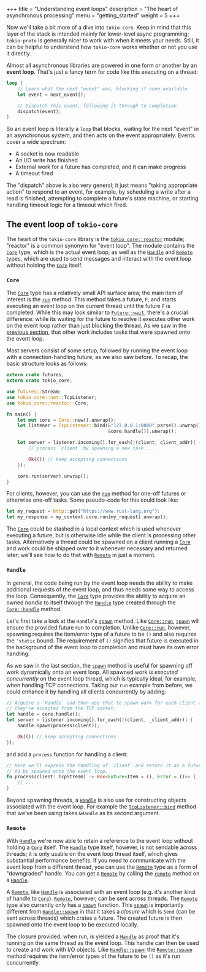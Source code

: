 +++
title = "Understanding event loops"
description = "The heart of asynchronous processing"
menu = "getting_started"
weight = 5
+++

Now we'll take a bit more of a dive into `tokio-core`. Keep in mind that this
layer of the stack is intended mainly for lower-level async programming;
`tokio-proto` is generally nicer to work with when it meets your needs. Still,
it can be helpful to understand how `tokio-core` works whether or not you use it
directly.

Almost all asynchronous libraries are powered in one form or another by an
**event loop**. That's just a fancy term for code like this executing
on a thread:

```rust
loop {
    // Learn what the next "event" was, blocking if none available
    let event = next_event();

    // Dispatch this event, following it through to completion
    dispatch(event);
}
```

So an event loop is literally a `loop` that blocks, waiting for the next "event"
in an asynchronous system, and then acts on the event appropriately. Events
cover a wide spectrum:

* A socket is now readable
* An I/O write has finished
* External work for a future has completed, and it can make progress
* A timeout fired

The "dispatch" above is also very general; it just means "taking appropriate
action" to respond to an event, for example, by scheduling a write after a read
is finished, attempting to complete a future's state machine, or starting
handling timeout logic for a timeout which fired.

## The event loop of `tokio-core`

The heart of the `tokio-core` library is the [`tokio_core::reactor`] module;
"reactor" is a common synonym for "event loop". The module contains the [`Core`]
type, which is the actual event loop, as well as the [`Handle`] and [`Remote`]
types, which are used to send messages and interact with the event loop without
holding the [`Core`] itself.

### `Core`

The [`Core`] type has a relatively small API surface area; the main item of
interest is the [`run`][`Core::run`] method. This method takes a future, `F`,
and starts executing an event loop on the current thread until the future `F` is
completed. While this may look similar to [`Future::wait`], there's a crucial
difference: while its waiting for the future to resolve it executes other work
on the event loop rather than just blocking the thread. As we saw in the
[previous section](../streams-and-sinks), that other work includes tasks that
were spawned onto the event loop.

Most servers consist of some setup, followed by running the event loop with a
connection-handling future, as we also saw before. To recap, the basic structure
looks as follows:

```rust
extern crate futures;
extern crate tokio_core;

use futures::Stream;
use tokio_core::net::TcpListener;
use tokio_core::reactor::Core;

fn main() {
    let mut core = Core::new().unwrap();
    let listener = TcpListener::bind(&"127.0.0.1:8080".parse().unwrap(),
                                     &core.handle()).unwrap();

    let server = listener.incoming().for_each(|(client, client_addr)| {
        // process `client` by spawning a new task ...

        Ok(()) // keep accepting connections
    });

    core.run(server).unwrap();
}
```

For clients, however, you can use the [`run`][`Core::run`] method for one-off
futures or otherwise one-off tasks. Some pseudo-code for this could look like:

```rust
let my_request = http::get("https://www.rust-lang.org");
let my_response = my_context.core.run(my_request).unwrap();
```

The [`Core`] could be stashed in a local context which is used whenever
executing a future, but is otherwise idle while the client is processing other
tasks. Alternatively a thread could be spawned on a client running a [`Core`]
and work could be shipped over to it whenever necessary and returned later;
we'll see how to do that with [`Remote`] in just a moment.

### `Handle`

In general, the code being run by the event loop needs the ability to make
additional requests of the event loop, and thus needs some way to access the
loop. Consequently, the [`Core`] type provides the ability to acquire an owned
*handle* to itself through the [`Handle`] type created through the
[`Core::handle`] method.

Let's first take a look at the `Handle`'s [`spawn`][`Handle::spawn`] method. Like
[`Core::run`], [`spawn`][`Handle::spawn`] will ensure the provided future run to
completion. Unlike [`Core::run`], however, spawning requires the item/error type
of a future to be `()` and also requires the `'static` bound. The requirement of
`()` signifies that future is executed in the background of the event loop to
completion and must have its own error handling.

As we saw in the last section, the [`spawn`][`Handle::spawn`] method is useful
for spawning off work dynamically onto an event loop. All spawned work *is
executed concurrently* on the event loop thread, which is typically ideal, for
example, when handling TCP connections. Taking our `run` example from before, we
could enhance it by handling all clients concurrently by adding:

```rust
// Acquire a `Handle` and then use that to spawn work for each client as
// they're accepted from the TCP socket.
let handle = core.handle();
let server = listener.incoming().for_each(|(client, _client_addr)| {
    handle.spawn(process(client));

    Ok(()) // keep accepting connections
});
```

and add a `process` function for handling a client:

```rust
// Here we'll express the handling of `client` and return it as a future
// to be spawned onto the event loop.
fn process(client: TcpStream) -> Box<Future<Item = (), Error = ()>> {
    // ...
}
```

Beyond spawning threads, a [`Handle`] is also use for constructing objects
associated with the event loop. For example the [`TcpListener::bind`] method
that we've been using takes `&Handle` as its second argument.

### `Remote`

With [`Handle`] we're now able to retain a reference to the event loop without
holding a [`Core`] itself. The [`Handle`] type itself, however, is not sendable
across threads; it is only usable on the event loop thread itself, which gives
substantial performance benefits. If you need to communicate with the event loop
from a different thread, you can use the [`Remote`] type as a form of
"downgraded" handle. You can get a [`Remote`] by calling the [`remote`] method
on a [`Handle`].

A [`Remote`], like [`Handle`] is associated with an event loop (e.g. it's
another kind of handle to [`Core`]). [`Remote`], however, can be sent across
threads. The [`Remote`] type also currently only has a
[`spawn`][`Remote::spawn`] function. This [`spawn`][`Remote::spawn`] is
importantly different from [`Handle::spawn`] in that it takes a *closure* which
is `Send` (can be sent across threads) which crates a future. The created future
is then spawned onto the event loop to be executed locally.

The closure provided, when run, is yielded a [`Handle`] as proof that it's
running on the same thread as the event loop. This handle can then be used to
create and work with I/O objects. Like [`Handle::spawn`] the [`Remote::spawn`]
method requires the item/error types of the future to be `()` as it's run
concurrently.

[IOCP]: https://www.freebsd.org/cgi/man.cgi?query=kqueue&sektion=2
[`Core::handle`]: https://docs.rs/tokio-core/0.1/tokio_core/reactor/struct.Core.html#method.handle
[`Core::run`]: https://docs.rs/tokio-core/0.1/tokio_core/reactor/struct.Core.html#method.run
[`Core`]: https://docs.rs/tokio-core/0.1/tokio_core/reactor/struct.Core.html
[`Event`]: https://docs.rs/mio/0.6/mio/struct.Event.html
[`Future::wait`]: https://docs.rs/futures/0.1/futures/future/trait.Future.html#method.wait
[`remote`]: https://docs.rs/tokio-core/0.1/tokio_core/reactor/struct.Handle.html#method.remote
[`Handle::spawn`]: https://docs.rs/tokio-core/0.1/tokio_core/reactor/struct.Handle.html#method.spawn
[`Handle`]: https://docs.rs/tokio-core/0.1/tokio_core/reactor/struct.Handle.html
[`Poll::poll`]: https://docs.rs/mio/0.6/mio/struct.Poll.html#method.poll
[`Poll`]: https://docs.rs/mio/0.6/mio/struct.Poll.html
[`Remote::spawn`]: https://docs.rs/tokio-core/0.1/tokio_core/reactor/struct.Remote.html#method.spawn
[`Remote`]: https://docs.rs/tokio-core/0.1/tokio_core/reactor/struct.Remote.html
[`TcpListener::bind`]: https://docs.rs/tokio-core/0.1/tokio_core/net/struct.TcpListener.html#method.bind
[`TcpListener`]: https://docs.rs/tokio-core/0.1/tokio_core/net/struct.TcpListener.html
[`TcpStream`]: https://docs.rs/tokio-core/0.1/tokio_core/net/struct.TcpStream.html
[`Token`]: https://docs.rs/mio/0.6/mio/struct.Token.html
[`UdpSocket`]: https://docs.rs/tokio-core/0.1/tokio_core/net/struct.UdpSocket.html
[`epoll`]: http://man7.org/linux/man-pages/man7/epoll.7.html
[`futures`]: https://docs.rs/futures/0.1
[`kqueue`]: https://www.freebsd.org/cgi/man.cgi?query=kqueue&sektion=2
[`mio`]: https://docs.rs/mio/0.6
[`tokio_core::reactor`]: https://docs.rs/tokio-core/0.1/tokio_core/reactor/index.html
[`tokio-core`]: https://docs.rs/tokio-core/0.1
[`tokio_core::net`]: https://docs.rs/tokio-core/0.1/tokio_core/net/
[`std::net`]: https://doc.rust-lang.org/std/net/
[`TcpStream::connect`]: https://docs.rs/tokio-core/0.1/tokio_core/net/struct.TcpStream.html#method.connect
[`TcpListener::incoming`]: https://docs.rs/tokio-core/0.1/tokio_core/net/struct.Incoming.html
[`tokio_core::io`]: https://docs.rs/tokio-core/0.1/tokio_core/io/
[`read_to_end`]: https://docs.rs/tokio-core/0.1/tokio_core/io/fn.read_to_end.html
[`write_all`]: https://docs.rs/tokio-core/0.1/tokio_core/io/fn.write_all.html
[`Io`]: https://docs.rs/tokio-core/0.1/tokio_core/io/trait.Io.html
[`Io::split`]: https://docs.rs/tokio-core/0.1/tokio_core/io/trait.Io.html#method.split
[`Io::framed`]: https://docs.rs/tokio-core/0.1/tokio_core/io/trait.Io.html#method.framed
[`Codec`]: https://docs.rs/tokio-core/0.1/tokio_core/io/trait.Codec.html
[`Framed`]: https://docs.rs/tokio-core/0.1/tokio_core/io/struct.Framed.html
[`Read`]: https://doc.rust-lang.org/std/io/trait.Read.html
[`Write`]: https://doc.rust-lang.org/std/io/trait.Write.html
[`Stream`]: https://docs.rs/futures/0.1/futures/stream/trait.Stream.html
[`Sink`]: https://docs.rs/futures/0.1/futures/sink/trait.Sink.html
[`Stream::split`]: https://docs.rs/futures/0.1/futures/stream/trait.Stream.html#method.split
[`EasyBuf`]: https://docs.rs/tokio-core/0.1.1/tokio_core/io/struct.EasyBuf.html
[`EasyBuf::drain_to`]: https://docs.rs/tokio-core/0.1.1/tokio_core/io/struct.EasyBuf.html#method.drain_to
[`tokio-proto`]: https://github.com/tokio-rs/tokio-proto
[`send_dgram`]: https://docs.rs/tokio-core/0.1.1/tokio_core/net/struct.UdpSocket.html#method.send_dgram
[`recv_dgram`]: https://docs.rs/tokio-core/0.1.1/tokio_core/net/struct.UdpSocket.html#method.recv_dgram
[`UdpSocket::framed`]: https://docs.rs/tokio-core/0.1.1/tokio_core/net/struct.UdpSocket.html#method.framed
[`UdpCodec`]: https://docs.rs/tokio-core/0.1.1/tokio_core/net/trait.UdpCodec.html
